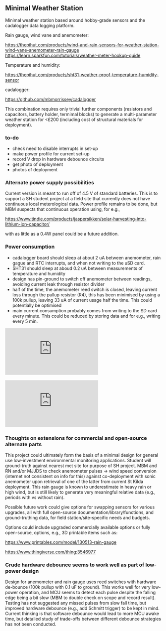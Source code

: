 ## Minimal Weather Station



Minimal weather station based around hobby-grade sensors and the cadalogger data logging 
platform.

Rain gauge, wind vane and anemometer:

https://thepihut.com/products/wind-and-rain-sensors-for-weather-station-wind-vane-anemometer-rain-gauge
https://learn.sparkfun.com/tutorials/weather-meter-hookup-guide

Temperature and humidity:

https://thepihut.com/products/sht31-weather-proof-temperature-humidity-sensor

cadalogger:

https://github.com/mbmorrissey/cadalogger

This combination requires only trivial further components (resistors and capacitors, 
battery holder, termimal blocks) to generate a multi-parameter weather station for <£200 
(including cost of 
structural materials for deployment).



### to-do

- check need to disable interrupts in set-up
- make power profile for current set-up
- record V drop in hardware debounce circuits
- get photo of deployment
- photos of deployment


### Alternate power supply possibilities

Current version is meant to run off of 4.5 V of standard batteries.  This is to support a 
SH student project at a field site that currently does not have continuous local 
meterological data.  Power profile remains to be done, but MBM suspects that continuous 
operation using, for e.g., 

https://www.tindie.com/products/jaspersikken/solar-harvesting-into-lithium-ion-capacitor/

with as little as a 0.4W panel could be a future addition.

### Power consumption

- cadalogger board should sleep at about 2 uA between anemometer, rain gague and RTC 
interrupts, and when not writing to the uSD card.
- SHT31 should sleep at aboud 0.2 uA between measurements of temperature and humidity
- design has pin-ground to switch off anemometer between readings, avoiding current leak 
through resistor divider
- half of the time, the anemometer reed switch is closed, leaving current loss through the 
pullup resistor (R4), this has been minimised by using a 100k pullup, leaving 33 uA of 
current usage half the time.  This could potentially be optimised
- main current consumption probably comes from writing to the SD card every minute.  This 
could be reduced by storing data and for e.g., writing every 5 min.

![](https://github.com/mbmorrissey/minimalweatherstation/blob/main/testing_data/minimalweatherpower1.pdf)

![](https://github.com/mbmorrissey/minimalweatherstation/blob/main/testing_data/minimalweatherpower2.pdf)

### Thoughts on extensions for commercial and open-source alternate parts

This project could ultimately form the basis of a minimal design for general use 
low-investment environmental monitoring applications.  Student will ground-truth against 
nearest met site for purpose of SH project. MBM and RN and/or MJJDS to check anemometer 
pulses -> wind speed conversion (internet not consistent on info for this) against 
co-deployment with sonic anemometer upon retrieval of 
one of the latter from current St Kilda deployment.  This rain gauge is known to 
underestimate in heavy rain or high wind, but is still likely 
to generate very meaningful relative data (e.g., periods with vs without rain).



Possible future work could give options for swapping sensors for various upgrades, all 
with full open-source documentation/library/functions, and ground-truthing data, for field 
station/site-specific needs and budgets.

Options could include upgraded commercially available options or fully open-source, 
options, e.g., 3D printable items such as:

https://www.printables.com/model/130513-rain-gauge

https://www.thingiverse.com/thing:3546977



### Crude hardware debounce seems to work well as part of low-power design

Design for anemometer and rain gauge uses reed switches with hardware de-bounce (100k 
pullup with 0.1 uF to ground).  This works well for very low-power operation, and MCU seems to detect each pulse 
despite the falling edge being a bit slow (MBM to double check on scope and record result).  Testing has not 
suggested any missed pulses from slow fall time, but improved hardware debounce (e.g., add Schmitt trigger) to 
be kept in mind.  Current thinking is that software debounce would lead to more MCU awake time, but detailed 
study of trade-offs between different debounce strategies has not been conducted.
